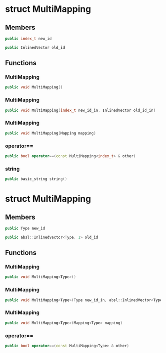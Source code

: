 # struct MultiMapping


## Members

```cpp
public index_t new_id

```

```cpp
public InlinedVector old_id

```



## Functions

### MultiMapping

```cpp
public void MultiMapping()
```


### MultiMapping

```cpp
public void MultiMapping(index_t new_id_in, InlinedVector old_id_in)
```


### MultiMapping

```cpp
public void MultiMapping(Mapping mapping)
```


### operator==

```cpp
public bool operator==(const MultiMapping<index_t> & other)
```


### string

```cpp
public basic_string string()
```




# struct MultiMapping


## Members

```cpp
public Type new_id

```

```cpp
public absl::InlinedVector<Type, 1> old_id

```



## Functions

### MultiMapping

```cpp
public void MultiMapping<Type>()
```


### MultiMapping

```cpp
public void MultiMapping<Type>(Type new_id_in, absl::InlinedVector<Type, 1> old_id_in)
```


### MultiMapping

```cpp
public void MultiMapping<Type>(Mapping<Type> mapping)
```


### operator==

```cpp
public bool operator==(const MultiMapping<Type> & other)
```




